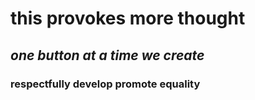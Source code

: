 # **this provokes more thought**
## _one button at a time we create_
### respectfully develop promote equality
